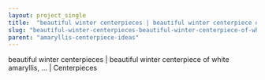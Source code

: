```yaml
---
layout: project_single
title:  "beautiful winter centerpieces | beautiful winter centerpiece of white amaryllis, ... | Centerpieces"
slug: "beautiful-winter-centerpieces-beautiful-winter-centerpiece-of-white-amaryllis-centerpieces"
parent: "amaryllis-centerpiece-ideas"
---
```

beautiful winter centerpieces | beautiful winter centerpiece of white amaryllis, ... | Centerpieces